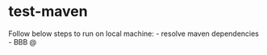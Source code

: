 # test-maven

Follow below steps to run on local machine: <incomplete>
	- resolve maven dependencies
    - BBB @
